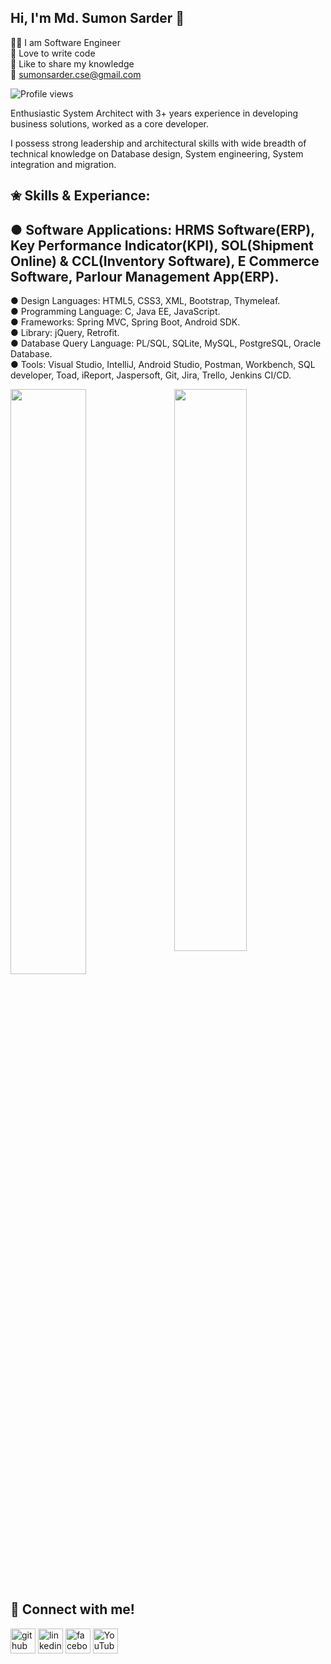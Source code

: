 ## Hi, I'm Md. Sumon Sarder 👋

<g-emoji class="g-emoji" alias="crown" fallback-src="https://github.githubassets.com/images/icons/emoji/unicode/1f451.png">👩‍💻</g-emoji> I am Software Engineer <br> 
<g-emoji class="g-emoji" alias="pen" fallback-src="https://github.githubassets.com/images/icons/emoji/unicode/1f58a.png">💚</g-emoji> Love to write code <br> 
<g-emoji class="g-emoji" alias="microphone" fallback-src="https://github.githubassets.com/images/icons/emoji/unicode/1f3a4.png">🎤</g-emoji> Like to share my knowledge <br>
<g-emoji class="g-emoji" alias="microphone" fallback-src="https://github.githubassets.com/images/icons/emoji/unicode/1f3a4.png">📧</g-emoji> sumonsarder.cse@gmail.com


![Profile views](https://gpvc.arturio.dev/mdsumonsarder)

Enthusiastic System Architect with 3+ years experience in developing business solutions, worked as a core developer.

I possess strong leadership and architectural skills with wide breadth of technical knowledge on Database design, System engineering, System integration and migration.

## ✬ Skills & Experiance:

## ● Software Applications: HRMS Software(ERP), Key Performance Indicator(KPI), SOL(Shipment Online) & CCL(Inventory Software), E Commerce Software, Parlour Management App(ERP).

● Design Languages: HTML5, CSS3, XML, Bootstrap, Thymeleaf.</br>
● Programming Language: C, Java EE, JavaScript.</br>
● Frameworks: Spring MVC, Spring Boot, Android SDK.</br>
● Library: jQuery, Retrofit.</br>
● Database Query Language: PL/SQL, SQLite, MySQL, PostgreSQL, Oracle Database.</br>
● Tools: Visual Studio, IntelliJ, Android Studio, Postman, Workbench, SQL developer, Toad, iReport, Jaspersoft, Git, Jira, Trello, Jenkins CI/CD.</br>


<img  src="https://github-readme-stats.vercel.app/api?username=mdsumonsarder&show_icons=true&hide_border=true&theme=tokyonight" width="48%" align="right" >
<img  src="https://github-readme-streak-stats.herokuapp.com/?user=mdsumonsarder&theme=tokyonight&hide_border=true" width="49%" >

<!-- <img  src="https://github-readme-stats.vercel.app/api/top-langs/?username=mdsumonsarder&layout=compact&theme=tokyonight&show_icons=true&hide_border=true" width="100%"> -->

<!-- [GitHub Activity Graph](https://activity-graph.herokuapp.com/graph?username=mdsumonsarder&bg_color=000000&color=4fff67&line=4fff67&point=ffffff&area=true&hide_border=true) -->

## 🤝 Connect with me!
[<img src='https://cdn.jsdelivr.net/npm/simple-icons@3.0.1/icons/github.svg' alt='github' height='40'>](https://github.com/mdsumonsarder)  [<img src='https://cdn.jsdelivr.net/npm/simple-icons@3.0.1/icons/linkedin.svg' alt='linkedin' height='40'>](https://www.linkedin.com/in/md-sumon-sarder-bbb67b143/)  [<img src='https://cdn.jsdelivr.net/npm/simple-icons@3.0.1/icons/facebook.svg' alt='facebook' height='40'>](https://www.facebook.com/sumonsarder.cse)  [<img src='https://cdn.jsdelivr.net/npm/simple-icons@3.0.1/icons/youtube.svg' alt='YouTube' height='40'>](https://www.youtube.com/SumonSarder)
 
 <!--[![trophy](https://github-profile-trophy.vercel.app/?username=mdsumonsarder)](https://github.com/ryo-ma/github-profile-trophy)-->
